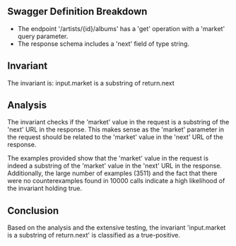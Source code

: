 ## Swagger Definition Breakdown
- The endpoint '/artists/{id}/albums' has a 'get' operation with a 'market' query parameter.
- The response schema includes a 'next' field of type string.

## Invariant
The invariant is: input.market is a substring of return.next

## Analysis
The invariant checks if the 'market' value in the request is a substring of the 'next' URL in the response. This makes sense as the 'market' parameter in the request should be related to the 'market' value in the 'next' URL of the response.

The examples provided show that the 'market' value in the request is indeed a substring of the 'market' value in the 'next' URL in the response. Additionally, the large number of examples (3511) and the fact that there were no counterexamples found in 10000 calls indicate a high likelihood of the invariant holding true.

## Conclusion
Based on the analysis and the extensive testing, the invariant 'input.market is a substring of return.next' is classified as a true-positive.
